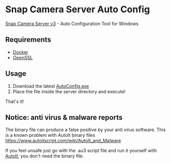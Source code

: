 # Snap Camera Server Auto Config
[Snap Camera Server v3](https://github.com/ptrumpis/snap-camera-server) - Auto Configuration Tool for Windows

## Requirements
- [Docker](https://www.docker.com/)
- [OpenSSL](https://slproweb.com/products/Win32OpenSSL.html)

## Usage
1. Download the latest [AutoConfig.exe](https://github.com/ptrumpis/snap-camera-server-auto-config/releases)
2. Place the file inside the server directory and execute!

That's it!

## Notice: anti virus & malware reports
The binary file can produce a false positive by your anti virus software. This is a known problem with AutoIt binary files https://www.autoitscript.com/wiki/AutoIt_and_Malware

If you feel unsafe just go with the .au3 script file and run it yourself with [AutoIt](https://www.autoitscript.com/site/autoit/downloads/), you don't need the binary file.
